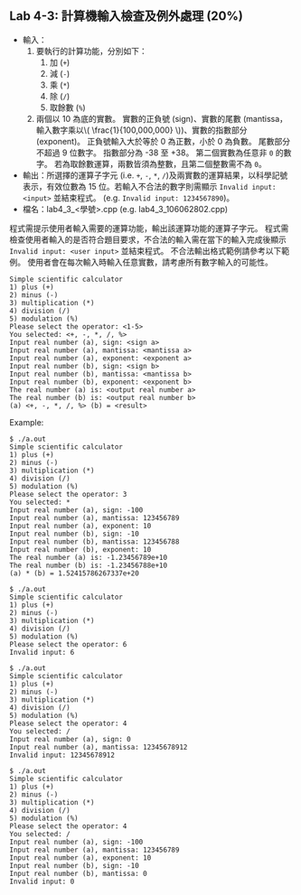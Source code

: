 ## Lab 4-3: 計算機輸入檢查及例外處理 (20%)

* 輸入：
  1. 要執行的計算功能，分別如下：
     1. 加 (`+`)
     2. 減 (`-`)
     3. 乘 (`*`)
     4. 除 (`/`)
     5. 取餘數 (`%`)
  2. 兩個以 10 為底的實數。
  實數的正負號 (sign)、實數的尾數 (mantissa，輸入數字乘以\\( \frac{1}{100,000,000} \\))、實數的指數部分 (exponent)。
  正負號輸入大於等於 0 為正數，小於 0 為負數。
  尾數部分不超過 9 位數字。
  指數部分為 -38 至 +38。
  第二個實數為任意非 `0` 的數字。
  若為取餘數運算，兩數皆須為整數，且第二個整數需不為 `0`。
* 輸出：所選擇的運算子字元 (i.e. `+`, `-`, `*`, `/`)及兩實數的運算結果，以科學記號表示，有效位數為 15 位。若輸入不合法的數字則需顯示 `Invalid input: <input>` 並結束程式。 (e.g. `Invalid input: 1234567890`)。
* 檔名：lab4_3_<學號>.cpp (e.g. lab4_3_106062802.cpp)

程式需提示使用者輸入需要的運算功能，輸出該運算功能的運算子字元。
程式需檢查使用者輸入的是否符合題目要求，不合法的輸入需在當下的輸入完成後顯示 `Invalid input: <user input>` 並結束程式。
不合法輸出格式範例請參考以下範例。
使用者會在每次輸入時輸入任意實數，請考慮所有數字輸入的可能性。

```text
Simple scientific calculator
1) plus (+)
2) minus (-)
3) multiplication (*)
4) division (/)
5) modulation (%)
Please select the operator: <1-5>
You selected: <+, -, *, /, %>
Input real number (a), sign: <sign a>
Input real number (a), mantissa: <mantissa a>
Input real number (a), exponent: <exponent a>
Input real number (b), sign: <sign b>
Input real number (b), mantissa: <mantissa b>
Input real number (b), exponent: <exponent b>
The real number (a) is: <output real number a>
The real number (b) is: <output real number b>
(a) <+, -, *, /, %> (b) = <result>
```

Example:

```console
$ ./a.out
Simple scientific calculator
1) plus (+)
2) minus (-)
3) multiplication (*)
4) division (/)
5) modulation (%)
Please select the operator: 3
You selected: *
Input real number (a), sign: -100
Input real number (a), mantissa: 123456789
Input real number (a), exponent: 10
Input real number (b), sign: -10
Input real number (b), mantissa: 123456788
Input real number (b), exponent: 10
The real number (a) is: -1.23456789e+10
The real number (b) is: -1.23456788e+10
(a) * (b) = 1.52415786267337e+20

$ ./a.out
Simple scientific calculator
1) plus (+)
2) minus (-)
3) multiplication (*)
4) division (/)
5) modulation (%)
Please select the operator: 6
Invalid input: 6

$ ./a.out
Simple scientific calculator
1) plus (+)
2) minus (-)
3) multiplication (*)
4) division (/)
5) modulation (%)
Please select the operator: 4
You selected: /
Input real number (a), sign: 0
Input real number (a), mantissa: 12345678912
Invalid input: 12345678912

$ ./a.out
Simple scientific calculator
1) plus (+)
2) minus (-)
3) multiplication (*)
4) division (/)
5) modulation (%)
Please select the operator: 4
You selected: /
Input real number (a), sign: -100
Input real number (a), mantissa: 123456789
Input real number (a), exponent: 10
Input real number (b), sign: -10
Input real number (b), mantissa: 0
Invalid input: 0
```

